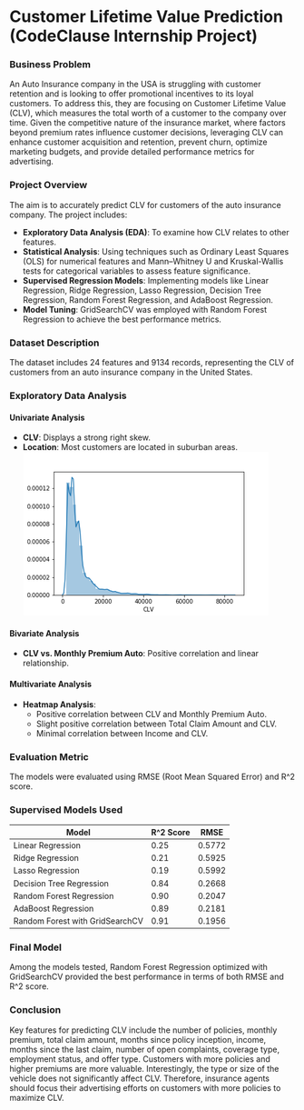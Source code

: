 # Customer Lifetime Value Prediction (CodeClause Internship Project)
### Business Problem

An Auto Insurance company in the USA is struggling with customer retention and is looking to offer promotional incentives to its loyal customers. To address this, they are focusing on Customer Lifetime Value (CLV), which measures the total worth of a customer to the company over time. Given the competitive nature of the insurance market, where factors beyond premium rates influence customer decisions, leveraging CLV can enhance customer acquisition and retention, prevent churn, optimize marketing budgets, and provide detailed performance metrics for advertising.

### Project Overview

The aim is to accurately predict CLV for customers of the auto insurance company. The project includes:

- **Exploratory Data Analysis (EDA)**: To examine how CLV relates to other features.
- **Statistical Analysis**: Using techniques such as Ordinary Least Squares (OLS) for numerical features and Mann–Whitney U and Kruskal-Wallis tests for categorical variables to assess feature significance.
- **Supervised Regression Models**: Implementing models like Linear Regression, Ridge Regression, Lasso Regression, Decision Tree Regression, Random Forest Regression, and AdaBoost Regression.
- **Model Tuning**: GridSearchCV was employed with Random Forest Regression to achieve the best performance metrics.

### Dataset Description

The dataset includes 24 features and 9134 records, representing the CLV of customers from an auto insurance company in the United States.

### Exploratory Data Analysis

#### Univariate Analysis

- **CLV**: Displays a strong right skew.
- **Location**: Most customers are located in suburban areas.
![CLV](/CLV.png "Customer Lifetime Value")
#### Bivariate Analysis

- **CLV vs. Monthly Premium Auto**: Positive correlation and linear relationship.

#### Multivariate Analysis

- **Heatmap Analysis**:
  - Positive correlation between CLV and Monthly Premium Auto.
  - Slight positive correlation between Total Claim Amount and CLV.
  - Minimal correlation between Income and CLV.

### Evaluation Metric

The models were evaluated using RMSE (Root Mean Squared Error) and R^2 score.

### Supervised Models Used

| Model                       | R^2 Score | RMSE   |
|-----------------------------|-----------|--------|
| Linear Regression           | 0.25      | 0.5772 |
| Ridge Regression            | 0.21      | 0.5925 |
| Lasso Regression            | 0.19      | 0.5992 |
| Decision Tree Regression    | 0.84      | 0.2668 |
| Random Forest Regression    | 0.90      | 0.2047 |
| AdaBoost Regression         | 0.89      | 0.2181 |
| Random Forest with GridSearchCV | 0.91  | 0.1956 |

### Final Model

Among the models tested, Random Forest Regression optimized with GridSearchCV provided the best performance in terms of both RMSE and R^2 score.

### Conclusion

Key features for predicting CLV include the number of policies, monthly premium, total claim amount, months since policy inception, income, months since the last claim, number of open complaints, coverage type, employment status, and offer type. Customers with more policies and higher premiums are more valuable. Interestingly, the type or size of the vehicle does not significantly affect CLV. Therefore, insurance agents should focus their advertising efforts on customers with more policies to maximize CLV.
